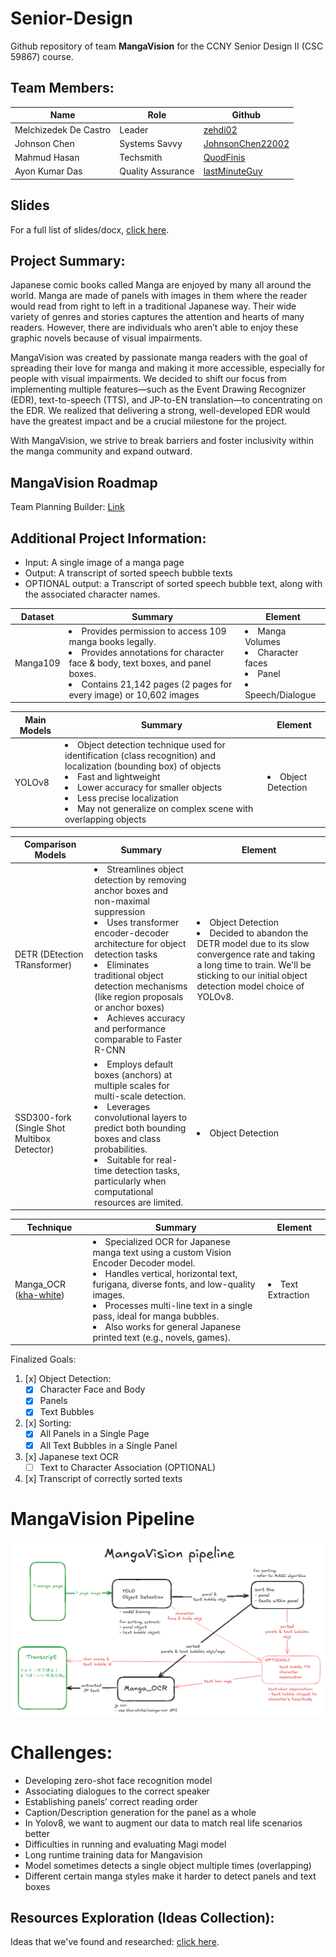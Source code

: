 # Senior-Design
Github repository of team **MangaVision** for the CCNY Senior Design II (CSC 59867) course.

## Team Members:
| Name | Role | Github |
|------|------|--------|
| Melchizedek De Castro   | Leader   | [zehdi02](https://github.com/zehdi02)   | 
| Johnson Chen   | Systems Savvy   | [JohnsonChen22002](https://github.com/JohnsonChen22002)   |   
| Mahmud Hasan   | Techsmith   | [QuodFinis](https://github.com/QuodFinis)   |  
| Ayon Kumar Das   | Quality Assurance   | [lastMinuteGuy](https://github.com/lastMinuteGuy)  |

## Slides
For a full list of slides/docx, [click here](slides.md).

## Project Summary:
Japanese comic books called Manga are enjoyed by many all around the world. Manga are made of panels with images in them where the reader would read from right to left in a traditional Japanese way. Their wide variety of genres and stories captures the attention and hearts of many readers. However, there are individuals who aren’t able to enjoy these graphic novels because of visual impairments. 

MangaVision was created by passionate manga readers with the goal of spreading their love for manga and making it more accessible, especially for people with visual impairments. We decided to shift our focus from implementing multiple features—such as the Event Drawing Recognizer (EDR), text-to-speech (TTS), and JP-to-EN translation—to concentrating on the EDR. We realized that delivering a strong, well-developed EDR would have the greatest impact and be a crucial milestone for the project.

With MangaVision, we strive to break barriers and foster inclusivity within the manga community and expand outward. 

## MangaVision Roadmap
Team Planning Builder: [Link](https://docs.google.com/spreadsheets/d/1_CTNEVaTbUeiSTDD4i7zU3mf360-n2xHzTq5874sA4o/edit?gid=246428048#gid=246428048)

## Additional Project Information:
- Input: A single image of a manga page 
- Output: A transcript of sorted speech bubble texts
- OPTIONAL output: a Transcript of sorted speech bubble text, along with the associated character names.

| Dataset | Summary | Element |
|---------|---------|---------|
|Manga109|<li>Provides permission to access 109 manga books legally.</li><li>Provides annotations for character face & body, text boxes, and panel boxes.</li><li>Contains  21,142 pages (2 pages for every image) or 10,602 images</li>|<li>Manga Volumes</li><li>Character faces</li><li>Panel</li><li>Speech/Dialogue</li>|

<!--- |KangaiSet|<li>A dataset to supplement Manga109 dataset for facial expression recognition</li><li>Properly annotated according to character’s face bounding boxes from Manga109</li><li>7 emotions: anger, disgust, fear, happiness, neutral, sadness, surprise.</li><li>Annotates 9,387 facial emotions out of the 118,593 faces annotated in Manga109</li>|<li>Character Facial Expression|
|The Quick, Draw! Dataset|<li>A collection of 50 million drawings across 345 categories, contributed by players of the game Quick, Draw!.</li>|<li>Object Classficifation</li>| --->

| Main Models | Summary | Element |
|---------|---------|---------|
|YOLOv8|<li>Object detection technique used for identification (class recognition) and localization (bounding box) of objects</li><li>Fast and lightweight</li><li>Lower accuracy for smaller objects</li><li>Less precise localization</li><li>May not generalize on complex scene with overlapping objects</li>|<li>Object Detection</li>|

| Comparison Models | Summary | Element |
|---------|---------|---------|
|DETR (DEtection TRansformer) | <li>Streamlines object detection by removing anchor boxes and non-maximal suppression</li><li>Uses transformer encoder-decoder architecture for object detection tasks</li><li>Eliminates traditional object detection mechanisms (like region proposals or anchor boxes)</li><li>Achieves accuracy and performance comparable to Faster R-CNN</li> | <li>Object Detection</li> <li>Decided to abandon the DETR model due to its slow convergence rate and taking a long time to train. We'll be sticking to our initial object detection model choice of YOLOv8.</li>|
|SSD300-fork (Single Shot Multibox Detector)| <li>Employs default boxes (anchors) at multiple scales for multi-scale detection.</li><li>Leverages convolutional layers to predict both bounding boxes and class probabilities.</li><li>Suitable for real-time detection tasks, particularly when computational resources are limited.</li> | <li>Object Detection</li>|

| Technique | Summary | Element |
|---------|---------|---------|
|Manga_OCR ([kha-white](https://github.com/kha-white/manga-ocr))|<li>Specialized OCR for Japanese manga text using a custom Vision Encoder Decoder model.</li><li>Handles vertical, horizontal text, furigana, diverse fonts, and low-quality images.</li><li>Processes multi-line text in a single pass, ideal for manga bubbles.</li><li>Also works for general Japanese printed text (e.g., novels, games).</li>|<li>Text Extraction</li>|

Finalized Goals:
1) [x] Object Detection:
    - [x] Character Face and Body
    - [x] Panels
    - [x] Text Bubbles
2) [x] Sorting:
    - [x] All Panels in a Single Page
    - [x] All Text Bubbles in a Single Panel
3) [x] Japanese text OCR
    - [ ] Text to Character Association (OPTIONAL)
4) [x] Transcript of correctly sorted texts

<!--- # Implementation Goals:
1) Event Drawing Recognizer (Main feature)
- [x] Detect the panel frames on a page
- [x] Detect the text boxes on a page
- [x] Detect character faces/bodies on a page
- [ ] Detect objects in a panel
- [ ] Recognize character facial expressions
- [ ] Recognize character names 
- [ ] Associate dialogues to the correct speaker
- [ ] Establish panels’ correct reading order
- [ ] Caption/Description generation for the panel as a whole
2) Text-To-Speech (Additional Optional Feature)
- [ ] Translate extracted speech bubbles texts to audio                                    
3) JP to EN Translation (Additional Optional Feature)
- [ ] Manga109 dataset is in JP. we need to translate them to EN.
--->

# MangaVision Pipeline
![pipeline](pipeline.png)

# Challenges:
- Developing zero-shot face recognition model
- Associating dialogues to the correct speaker
- Establishing panels’ correct reading order
- Caption/Description generation for the panel as a whole
- In Yolov8, we want to augment our data to match real life scenarios better
- Difficulties in running and evaluating Magi model
- Long runtime training data for Mangavision
- Model sometimes detects a single object multiple times (overlapping)
- Different certain manga styles make it harder to detect panels and text boxes

## Resources Exploration (Ideas Collection):
Ideas that we've found and researched: [click here](ideas.md).

<!-- ARCHIVED
# Features Summary/Design:
A) Manga Panel Drawing/Event Teller - Drawing recognizer:
1. To describe the drawings on each manga panel as an event (must follow manga reading convention of top-right to bottom-left)
2. Such events could be facial expressions, recognizing the subject/character and call their names, actions/verbs being done by a subject, settings or scenes
3. The event would then be transcribed and spoken to the reader through a Text-To-Speech program

B) Simple Text-To-Speech:
1. A button that the reader activates to start reading the manga for them
2. Describing drawings and what’s happening in it in order (top to bottom, right to left)
3. Reads the speech bubbles in order (top to bottom, right to left)

C) Plot Summarizer:
1. A button that allows the reader to summarize the current manga chapter
2. Once the button is pressed, extract all of the text embedded in the speech bubbles using OCR or other text extractor tools
3. Visual events must also be taken into account using our Drawing Recognizer (A)
4. Collect and transcribe every speech and event
5. Put the collection of speech and events in a plot summarizer model
7. The output from the model is then read aloud to the reader with TTS (0)

D) Language Translator:
1. A button that can toggle the current manga chapter into English or to its original language
2. Once the button is pressed, do the same thing as at (B) steps 2-3. (step 3 would already be in english since there would be no original language texts, just images)
3. Collect and transcribe every speech and event in the manga chapter
4. Translate the text from whatever native language it was to English
5. Replace the original text with the translated text while still allowing toggle language swap function

0) Text Extractor
1. With Mokuro, speech bubble detection has already been done for us
2. We just need to extract all the text in the speech bubbles in order (top to bottom, right to left).
3. Perhaps put the extracted text in a separate text file which can be fed onto our Plot Summarizer and Translator models.



